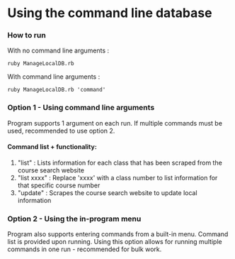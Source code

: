 <h1>Using the command line database</h1>

<h3>How to run</h3>
With no command line arguments : 
<pre><code>ruby ManageLocalDB.rb</code></pre>
With command line arguments : 
<pre><code>ruby ManageLocalDB.rb 'command'</code></pre>


<h3>Option 1 - Using command line arguments</h3>

Program supports 1 argument on each run. If multiple commands must be used, recommended to use option 2.
<h4>Command list + functionality:</h4>
<ol>
<li>"list" : Lists information for each class that has been scraped from the course search website</li>
<li>"list xxxx" : Replace 'xxxx' with a class number to list information for that specific course number</li>
<li>"update" : Scrapes the course search website to update local information</li>
</ol>

<h3>Option 2 - Using the in-program menu</h3>

Program also supports entering commands from a built-in menu. Command list is provided upon running.
Using this option allows for running multiple commands in one run - recommended for bulk work.

